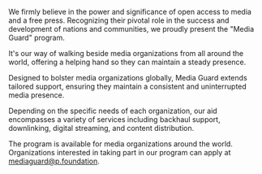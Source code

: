 We firmly believe in the power and significance of open access to media and a free press. Recognizing their pivotal role in the success and development of nations and communities, we proudly present the "Media Guard" program.

It's our way of walking beside media organizations from all around the world, offering a helping hand so they can maintain a steady presence.

Designed to bolster media organizations globally, Media Guard extends tailored support, ensuring they maintain a consistent and uninterrupted media presence.

Depending on the specific needs of each organization, our aid encompasses a variety of services including backhaul support, downlinking, digital streaming, and content distribution.

The program is available for media organizations around the world. Organizations interested in taking part in our program can apply at mediaguard@p.foundation.
